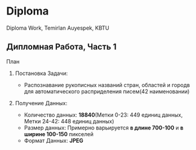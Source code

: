 # Diploma
Diploma Work, Temirlan Auyespek, KBTU

## Дипломная Работа, Часть 1

План

1. Постановка Задачи:
   - Распознавание рукописных названий стран, областей и городв для автоматического расприделения писем(42 наименовании)

2. Получение Данных:
   - Количество данных:       **18840**(Метки 0-23: 449 единиц данных, Метки 24-42: 448 единиц данных)
   - Размер данных:           Примерно варьируется **в длине 700-100** и **в ширине 100-150** пикселей
   - Формат Данных:           **JPEG**
